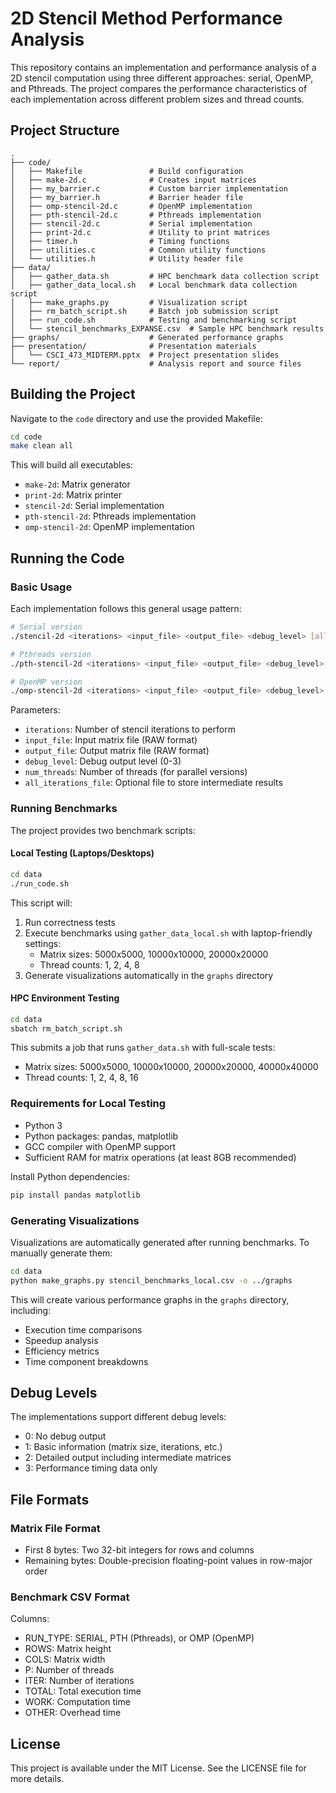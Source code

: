 # 2D Stencil Method Performance Analysis

This repository contains an implementation and performance analysis of a 2D stencil computation using three different approaches: serial, OpenMP, and Pthreads. The project compares the performance characteristics of each implementation across different problem sizes and thread counts.

## Project Structure

```
.
├── code/
│   ├── Makefile               # Build configuration
│   ├── make-2d.c              # Creates input matrices
│   ├── my_barrier.c           # Custom barrier implementation
│   ├── my_barrier.h           # Barrier header file
│   ├── omp-stencil-2d.c       # OpenMP implementation
│   ├── pth-stencil-2d.c       # Pthreads implementation
│   ├── stencil-2d.c           # Serial implementation
│   ├── print-2d.c             # Utility to print matrices
│   ├── timer.h                # Timing functions
│   ├── utilities.c            # Common utility functions
│   └── utilities.h            # Utility header file
├── data/
│   ├── gather_data.sh         # HPC benchmark data collection script
│   ├── gather_data_local.sh   # Local benchmark data collection script
│   ├── make_graphs.py         # Visualization script
│   ├── rm_batch_script.sh     # Batch job submission script
│   ├── run_code.sh            # Testing and benchmarking script
│   └── stencil_benchmarks_EXPANSE.csv  # Sample HPC benchmark results
├── graphs/                    # Generated performance graphs
├── presentation/              # Presentation materials
│   └── CSCI_473_MIDTERM.pptx  # Project presentation slides
└── report/                    # Analysis report and source files
```

## Building the Project

Navigate to the `code` directory and use the provided Makefile:

```bash
cd code
make clean all
```

This will build all executables:
- `make-2d`: Matrix generator
- `print-2d`: Matrix printer
- `stencil-2d`: Serial implementation
- `pth-stencil-2d`: Pthreads implementation
- `omp-stencil-2d`: OpenMP implementation

## Running the Code

### Basic Usage

Each implementation follows this general usage pattern:

```bash
# Serial version
./stencil-2d <iterations> <input_file> <output_file> <debug_level> [all_iterations_file]

# Pthreads version
./pth-stencil-2d <iterations> <input_file> <output_file> <debug_level> <num_threads> [all_iterations_file]

# OpenMP version
./omp-stencil-2d <iterations> <input_file> <output_file> <debug_level> <num_threads> [all_iterations_file]
```

Parameters:
- `iterations`: Number of stencil iterations to perform
- `input_file`: Input matrix file (RAW format)
- `output_file`: Output matrix file (RAW format)
- `debug_level`: Debug output level (0-3)
- `num_threads`: Number of threads (for parallel versions)
- `all_iterations_file`: Optional file to store intermediate results

### Running Benchmarks

The project provides two benchmark scripts:

#### Local Testing (Laptops/Desktops)
```bash
cd data
./run_code.sh
```

This script will:
1. Run correctness tests
2. Execute benchmarks using `gather_data_local.sh` with laptop-friendly settings:
   - Matrix sizes: 5000x5000, 10000x10000, 20000x20000
   - Thread counts: 1, 2, 4, 8
3. Generate visualizations automatically in the `graphs` directory

#### HPC Environment Testing
```bash
cd data
sbatch rm_batch_script.sh
```

This submits a job that runs `gather_data.sh` with full-scale tests:
- Matrix sizes: 5000x5000, 10000x10000, 20000x20000, 40000x40000
- Thread counts: 1, 2, 4, 8, 16

### Requirements for Local Testing

- Python 3
- Python packages: pandas, matplotlib
- GCC compiler with OpenMP support
- Sufficient RAM for matrix operations (at least 8GB recommended)

Install Python dependencies:
```bash
pip install pandas matplotlib
```

### Generating Visualizations

Visualizations are automatically generated after running benchmarks. To manually generate them:

```bash
cd data
python make_graphs.py stencil_benchmarks_local.csv -o ../graphs
```

This will create various performance graphs in the `graphs` directory, including:
- Execution time comparisons
- Speedup analysis
- Efficiency metrics
- Time component breakdowns

## Debug Levels

The implementations support different debug levels:
- 0: No debug output
- 1: Basic information (matrix size, iterations, etc.)
- 2: Detailed output including intermediate matrices
- 3: Performance timing data only

## File Formats

### Matrix File Format
- First 8 bytes: Two 32-bit integers for rows and columns
- Remaining bytes: Double-precision floating-point values in row-major order

### Benchmark CSV Format
Columns:
- RUN_TYPE: SERIAL, PTH (Pthreads), or OMP (OpenMP)
- ROWS: Matrix height
- COLS: Matrix width
- P: Number of threads
- ITER: Number of iterations
- TOTAL: Total execution time
- WORK: Computation time
- OTHER: Overhead time

## License

This project is available under the MIT License. See the LICENSE file for more details.